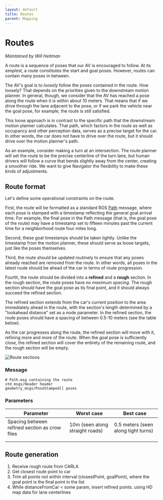 ```yaml
---
layout: default
title: Routes
parent: Mapping
---
```


# Routes

_Maintained by Will Heitman_

A route is a sequence of poses that our AV is encouraged to follow. At its simplest, a route constitutes the start and goal poses. However, routes can contain many poses in between.

The AV's goal is to _loosely_ follow the poses contained in the route. How loosely? That depends on the priorities given to the downstream motion planner. In general, though, we consider that the AV has reached a pose along the route when it is within about 10 meters. That means that if we drive through the lane adjacent to the pose, or if we park the vehicle near the goal pose, for example, the route is still satisfied.

This loose approach is in contrast to the specific path that the downstream motion planner calculates. That path, which factors in the route as well as occupancy and other perception data, serves as a precise target for the car. In other words, the car does not have to drive over the route, but it should drive over the motion planner's path.

As an example, consider making a turn at an intersection. The route planner will set the route to be the precise centerline of the turn lane, but human drivers will follow a curve that bends slightly away from the center, creating a smoother ride. We want to give Navigator the flexibility to make these kinds of adjustments.

## Route format

Let's define some operational constraints on the route.

First, the route will be formatted as a standard ROS [Path](http://docs.ros.org/en/noetic/api/nav_msgs/html/msg/Path.html) message, where each pose is stamped with a timestamp reflecting the general goal arrival time. For example, the final pose in the Path message (that is, the goal pose of the route) may have a timestamp set to fifteen minutes past the current time for a neighborhood route four miles long.

Second, these goal timestamps should be taken lightly. Unlike the timestamp from the motion planner, these should serve as loose targets, just like the poses themselves.

Third, the route should be updated routinely to ensure that any poses already reached are removed from the route. In other words, all poses in the latest route should be ahead of the car in terms of route progression.

Fourth, the route should be divided into a **refined** and a **rough** section. In the rough section, the route poses have _no maximum spacing_. The rough section should have the goal pose as its final point, and it should always succeed the refined section.

The refined section extends from the car's current position to the area immediately ahead in the route, with the section's length determined by a "lookahead distance" set as a node parameter. In the refined section, the route poses should have a spacing of between 0.5-10 meters (see the table below).

As the car progresses along the route, the refined section will move with it, refining more and more of the route. When the goal pose is sufficiently close, the refined section will cover the entirety of the remaining route, and the rough section will be empty.

![Route sections](assets/res/routing-sections.png)

### Message

```
# Path.msg containing the route
std_msgs/Header header
geometry_msgs/PoseStamped[] poses
```

### Parameters

| Parameter                                     | Worst case                      | Best case                           |
| --------------------------------------------- | ------------------------------- | ----------------------------------- |
| Spacing between refined section as crow flies | 10m (seen along straight roads) | 0.5 meters (seen along tight turns) |
|                                               |                                 |                                     |
|                                               |                                 |                                     |

## Route generation

1. Receive rough route from CARLA
2. Get closest route point to car
3. Trim all points not within interval (closestPoint, goalPoint), where the goal point is the final point in the list
4. While distanceFromCar < some param, insert refined points. using HD map data for lane centerlines
